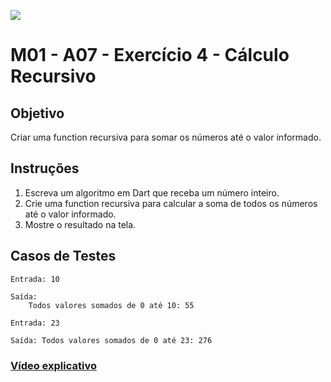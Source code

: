 ﻿![](https://i.imgur.com/xG74tOh.png)

# M01 - A07 - Exercício 4 - Cálculo Recursivo

## Objetivo

Criar uma function recursiva para somar os números até o valor informado.

## Instruções

1. Escreva um algoritmo em Dart que receba um número inteiro.
2. Crie uma function recursiva para calcular a soma de todos os números até o valor informado.
3. Mostre o resultado na tela.

## Casos de Testes

```
Entrada: 10

Saída:
	Todos valores somados de 0 até 10: 55
```

```
Entrada: 23

Saída: Todos valores somados de 0 até 23: 276
```

### [Vídeo explicativo](https://drive.google.com/file/d/1s2ieSsmYubV5gsdkvM8L_WkdwjOs6gNB/view?usp=sharing)
